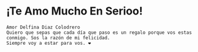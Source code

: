 <h1>¡Te Amo Mucho En Serioo!</h1>
    
    Amor Delfina Diaz Colodrero
    Quiero que sepas que cada día que paso es un regalo porque vos estas conmigo. Sos la razón de mi felicidad.
    Siempre voy a estar para vos. ❤️

